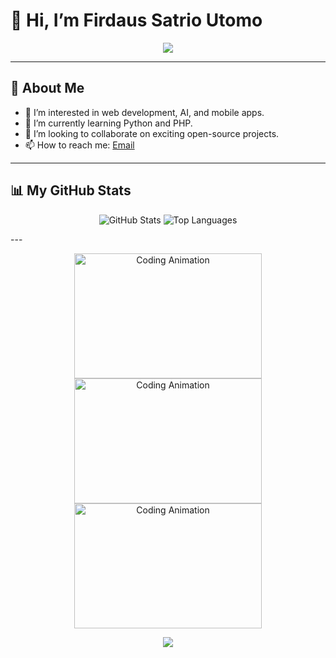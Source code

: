 # 👋 Hi, I’m Firdaus Satrio Utomo

<p align="center">
  <img src="https://readme-typing-svg.herokuapp.com?font=Fira+Code&size=22&pause=1000&color=F76C6C&center=true&vCenter=true&width=435&lines=Welcome+to+my+GitHub+Profile!;I+love+learning+new+technologies.;Let%27s+build+something+amazing+together!">
</p>

---

## 🌟 About Me
- 👀 I’m interested in web development, AI, and mobile apps.
- 🌱 I’m currently learning Python and PHP.
- 💞️ I’m looking to collaborate on exciting open-source projects.
- 📫 How to reach me: [Email](mailto:firdaussatut@gmail.com)

---

## 📊 My GitHub Stats

<p align="center">
  <img src="https://github-readme-stats.vercel.app/api?username=firdausuntirta&show_icons=true&theme=radical&card_width=500" alt="GitHub Stats">
  <img src="https://github-readme-stats.vercel.app/api/top-langs/?username=firdausuntirta&layout=compact&theme=radical&card_width=500" alt="Top Languages">
</p>
---

<p align="center">
  <img src="https://user-images.githubusercontent.com/74038190/212747919-84b68444-0d81-46db-a338-7ec50e9dd4cd.gif" width="300" height="200" alt="Coding Animation">
  <img src="https://user-images.githubusercontent.com/74038190/236119160-976a0405-caa7-470c-9356-16d43402ea0a.gif" width="300" height="200" alt="Coding Animation">
  <img src="https://user-images.githubusercontent.com/74038190/225813708-98b745f2-7d22-48cf-9150-083f1b00d6c9.gif" width="300" height="200" alt="Coding Animation">
</p>

<p align="center">
  <img src="https://readme-typing-svg.herokuapp.com?font=Fira+Code&size=18&pause=1000&color=26F760&center=true&vCenter=true&width=435&lines=Gunung+Bromo+,Gunung+Kelud;">
</p>
